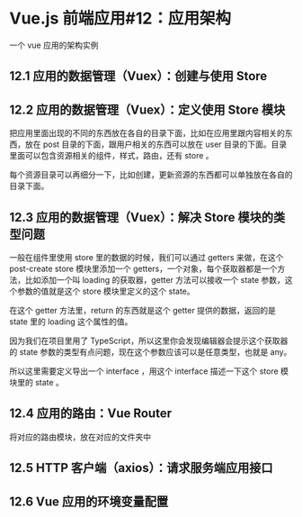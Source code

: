 # Vue.js 前端应用#12：应用架构

一个 vue 应用的架构实例

## 12.1 应用的数据管理（Vuex）：创建与使用 Store

## 12.2 应用的数据管理（Vuex）：定义使用 Store 模块

把应用里面出现的不同的东西放在各自的目录下面，比如在应用里跟内容相关的东西，放在 post 目录的下面，跟用户相关的东西可以放在 user 目录的下面。目录里面可以包含资源相关的组件，样式，路由，还有 store 。

每个资源目录可以再细分一下，比如创建，更新资源的东西都可以单独放在各自的目录下面。

## 12.3 应用的数据管理（Vuex）：解决 Store 模块的类型问题

一般在组件里使用 store 里的数据的时候，我们可以通过 getters 来做，在这个 post-create store 模块里添加一个 getters，一个对象，每个获取器都是一个方法，比如添加一个叫 loading 的获取器，getter 方法可以接收一个 state 参数，这个参数的值就是这个 store 模块里定义的这个 state。

在这个 getter 方法里，return 的东西就是这个 getter 提供的数据，返回的是 state 里的 loading 这个属性的值。

因为我们在项目里用了 TypeScript，所以这里你会发现编辑器会提示这个获取器的 state 参数的类型有点问题，现在这个参数应该可以是任意类型，也就是 any。

所以这里需要定义导出一个 interface ，用这个 interface 描述一下这个 store 模块里的 state 。

## 12.4 应用的路由：Vue Router

将对应的路由模块，放在对应的文件夹中

## 12.5 HTTP 客户端（axios）：请求服务端应用接口

## 12.6 Vue 应用的环境变量配置
